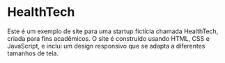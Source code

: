 # HealthTech
Este é um exemplo de site para uma startup fictícia chamada HealthTech, criada para fins acadêmicos. O site é construído usando HTML, CSS e JavaScript, e inclui um design responsivo que se adapta a diferentes tamanhos de tela. 
